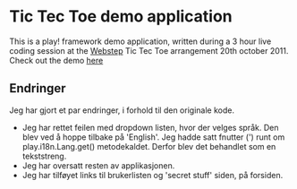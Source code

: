 Tic Tec Toe demo application
=========================

This is a play! framework demo application, written during a 3 hour live coding session at the [Webstep](http://webstep.no) Tic Tec Toe arrangement 20th october 2011.
Check out the demo [here](http://demo.aabergs.net)

Endringer
------------
Jeg har gjort et par endringer, i forhold til den originale kode.

- Jeg har rettet feilen med dropdown listen, hvor der velges språk. Den blev ved å hoppe tilbake på 'English'. Jeg hadde satt fnutter (') runt om play.i18n.Lang.get() metodekaldet. Derfor blev det behandlet som en tekststreng.
- Jeg har oversatt resten av applikasjonen.
- Jeg har tilføyet links til brukerlisten og 'secret stuff' siden, på forsiden.